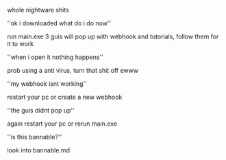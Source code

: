 whole nightware shits


''ok i downloaded what do i do now''

run main.exe 3 guis will pop up with webhook and tutorials, follow them for it to work



''when i open it nothing happens''

prob using a anti virus, turn that shit off ewww



''my webhook isnt working''

restart your pc or create a new webhook



''the guis didnt pop up''

again restart your pc or rerun main.exe



''is this bannable?''

look into bannable.md